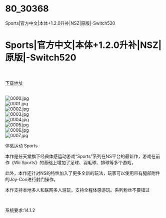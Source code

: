 # 80_30368
Sports|官方中文|本体+1.2.0升补|NSZ|原版|-Switch520
# Sports|官方中文|本体+1.2.0升补|NSZ|原版|-Switch520
 <br/></br>
[下载地址](https://www.switch520.cc/article/30368 "下载地址")
<br/></br>

<p><img title="0000.jpg" src="https://www.switch520.cc/muke_img/2022_04_28_30928f5b0ae5d.jpg" alt="0000.jpg"><br>
<img title="0001.jpg" src="https://www.switch520.cc/muke_img/2022_04_28_695b92b3c063c.jpg" alt="0001.jpg"><br>
<img title="0002.jpg" src="https://www.switch520.cc/muke_img/2022_04_28_71870289a96fa.jpg" alt="0002.jpg"><br>
<img title="0003.jpg" src="https://www.switch520.cc/muke_img/2022_04_28_99a7f8af08932.jpg" alt="0003.jpg"><br>
<img title="0004.jpg" src="https://www.switch520.cc/muke_img/2022_04_28_f5d08c761f48b.jpg" alt="0004.jpg"><br>
<img title="0005.jpg" src="https://www.switch520.cc/muke_img/2022_04_28_af470b085764f.jpg" alt="0005.jpg"><br>
<img title="0006.jpg" src="https://www.switch520.cc/muke_img/2022_04_28_fd5063c5d2846.jpg" alt="0006.jpg"><br>
<img title="0007.jpg" src="https://www.switch520.cc/muke_img/2022_04_28_fbb4e0b5e0efe.jpg" alt="0007.jpg"></p>
<p>体感运动 Sports</p>
<p>本作是任天堂旗下经典体感运动游戏“Sports”系列在NS平台的最新作，游戏在前作《Wii Sports》的基础上增加了足球、羽毛球、排球等多个游戏，</p>
<p>此外，本作还针对NS的特性加入了更多全新的玩法，玩家可以使用带有腿部附件的Joy-Con进行射门操作。</p>
<p>本作支持本地多人和联网多人游玩，支持全程体感游玩。系列粉丝不要错过</p>
<p>&nbsp;</p>
<p>系统要求:14.1.2</p>



